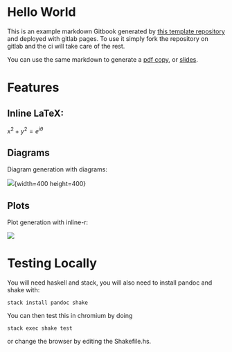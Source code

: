 # Hello World

This is an example markdown Gitbook generated by [this template repository](https://gitlab.com/zenhaskell/gitbook-template) and deployed with gitlab pages. To use it simply fork the repository on gitlab and the ci will take care of the rest.

You can use the same markdown to generate a [pdf copy](book.pdf), or [slides](slides.pdf).

# Features

## Inline LaTeX:

$x^2 + y^2 = e^{i\theta}$

## Diagrams

Diagram generation with diagrams:

![](diagrams/tournament.svg){width=400 height=400}

## Plots

Plot generation with inline-r:

![](plots/cluster.png)

# Testing Locally

You will need haskell and stack, you will also need to install pandoc and shake with:

    stack install pandoc shake

You can then test this in chromium by doing

    stack exec shake test

or change the browser by editing the Shakefile.hs.
